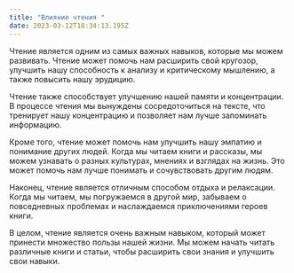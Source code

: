 ```yaml
---
title: "Влияние чтения "
date: 2023-03-12T18:34:13.195Z
---
```

<!--StartFragment-->

Чтение является одним из самых важных навыков, которые мы можем развивать. Чтение может помочь нам расширить свой кругозор, улучшить нашу способность к анализу и критическому мышлению, а также повысить нашу эрудицию.

Чтение также способствует улучшению нашей памяти и концентрации. В процессе чтения мы вынуждены сосредоточиться на тексте, что тренирует нашу концентрацию и позволяет нам лучше запоминать информацию.

Кроме того, чтение может помочь нам улучшить нашу эмпатию и понимание других людей. Когда мы читаем книги и рассказы, мы можем узнавать о разных культурах, мнениях и взглядах на жизнь. Это может помочь нам лучше понимать и сочувствовать другим людям.

Наконец, чтение является отличным способом отдыха и релаксации. Когда мы читаем, мы погружаемся в другой мир, забываем о повседневных проблемах и наслаждаемся приключениями героев книги.

В целом, чтение является очень важным навыком, который может принести множество пользы нашей жизни. Мы можем начать читать различные книги и статьи, чтобы расширить свои знания и улучшить свои навыки.

<!--EndFragment-->